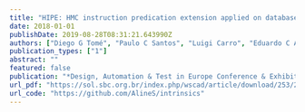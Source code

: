 ```yaml
---
title: "HIPE: HMC instruction predication extension applied on database processing"
date: 2018-01-01
publishDate: 2019-08-28T08:31:21.643990Z
authors: ["Diego G Tomé", "Paulo C Santos", "Luigi Carro", "Eduardo C Almeida", "Marco AZ Alves"]
publication_types: ["1"]
abstract: ""
featured: false
publication: "*Design, Automation & Test in Europe Conference & Exhibition (DATE), 2018*"
url_pdf: "https://sol.sbc.org.br/index.php/wscad/article/download/253/240"
url_code: "https://github.com/AlineS/intrinsics"
---
```


